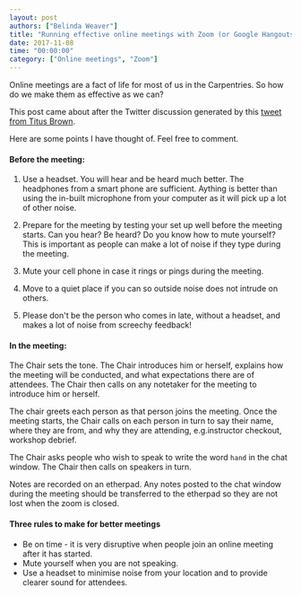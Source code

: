 ```yaml
---
layout: post
authors: ["Belinda Weaver"]
title: "Running effective online meetings with Zoom (or Google Hangouts)"
date: 2017-11-08
time: "00:00:00"
category: ["Online meetings", "Zoom"]
---
```

 
Online meetings are a fact of life for most of us in the Carpentries. So how do we make them as effective as we can?

This post came about after the Twitter discussion generated by this [tweet from Titus Brown](https://twitter.com/ctitusbrown/status/926165114948001792).

Here are some points I have thought of. Feel free to comment.

#### Before the meeting:

1. Use a headset. You will hear and be heard much better. The headphones from a smart phone are sufficient. Aything is better than using the in-built microphone from your computer as it will pick up a lot of other noise.

2. Prepare for the meeting by testing your set up well before the meeting starts. Can you hear? Be heard? Do you know how to mute yourself? This is important as people can make a lot of noise if they type during the meeting.

3. Mute your cell phone in case it rings or pings during the meeting.

4. Move to a quiet place if you can so outside noise does not intrude on others.

5. Please don't be the person who comes in late, without a headset, and makes a lot of noise from screechy feedback!

#### In the meeting:

The Chair sets the tone. The Chair introduces him or herself, explains how the meeting will be conducted, and what expectations there are of attendees. The Chair then calls on any notetaker for the meeting to introduce him or herself.

The chair greets each person as that person joins the meeting. Once the meeting starts, the Chair calls on each person in turn to say their name, where they are from, and why they are attending, e.g.instructor checkout, workshop debrief.

The Chair asks people who wish to speak to write the word `hand` in the chat window. The Chair then calls on speakers in turn. 

Notes are recorded on an etherpad. Any notes posted to the chat window during the meeting should be transferred to the etherpad so they are not lost when the zoom is closed.

#### Three rules to make for better meetings

- Be on time - it is very disruptive when people join an online meeting after it has started.
- Mute yourself when you are not speaking.
- Use a headset to minimise noise from your location and to provide clearer sound for attendees.
